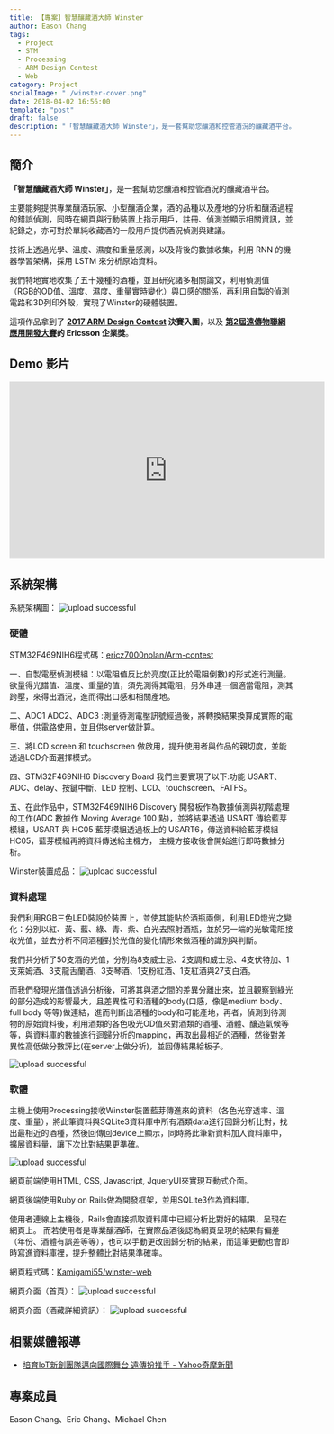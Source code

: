 ```yaml
---
title: 【專案】智慧釀藏酒大師 Winster
author: Eason Chang
tags:
  - Project
  - STM
  - Processing
  - ARM Design Contest
  - Web
category: Project
socialImage: "./winster-cover.png"
date: 2018-04-02 16:56:00
template: "post"
draft: false
description: "「智慧釀藏酒大師 Winster」，是一套幫助您釀酒和控管酒況的釀藏酒平台。主要能夠提供專業釀酒玩家、小型釀酒企業，酒的品種以及產地的分析和釀酒過程的錯誤偵測。"
---
```


## 簡介

**「智慧釀藏酒大師 Winster」**，是一套幫助您釀酒和控管酒況的釀藏酒平台。

主要能夠提供專業釀酒玩家、小型釀酒企業，酒的品種以及產地的分析和釀酒過程的錯誤偵測，同時在網頁與行動裝置上指示用戶，註冊、偵測並顯示相關資訊，並紀錄之，亦可對於單純收藏酒的一般用戶提供酒況偵測與建議。

技術上透過光學、溫度、濕度和重量感測，以及背後的數據收集，利用 RNN 的機器學習架構，採用 LSTM 來分析原始資料。

我們特地實地收集了五十幾種的酒種，並且研究諸多相關論文，利用偵測值（RGB的OD值、溫度、濕度、重量實時變化）與口感的關係，再利用自製的偵測電路和3D列印外殼，實現了Winster的硬體裝置。

這項作品拿到了 **[2017 ARM Design Contest](http://www.armdesigncontest.com/customers/login/) 決賽入圍**，以及 **[第2屆遠傳物聯網應用開發大賽](http://promotion.fetnet.net/ebu/2017IoTHackathon/index.html)的 Ericsson 企業獎**。

## Demo 影片

<iframe width="560" height="315" src="https://www.youtube-nocookie.com/embed/KtZpLWXkcy4" frameborder="0" allow="accelerometer; autoplay; clipboard-write; encrypted-media; gyroscope; picture-in-picture" allowfullscreen></iframe>

## 系統架構

系統架構圖：
![upload successful](./pasted-8.png)

### 硬體

STM32F469NIH6程式碼：[ericz7000nolan/Arm-contest](https://github.com/ericz7000nolan/Arm-contest)

一、自製電壓偵測模組：以電阻值反比於亮度(正比於電阻倒數)的形式進行測量。欲量得光譜值、溫度、重量的值，須先測得其電阻，另外串連一個適當電阻，測其跨壓，來得出酒況，進而得出口感和相關產地。

二、ADC1 ADC2、ADC3 :測量待測電壓訊號經過後，將轉換結果換算成實際的電壓值，供電路使用，並且供server做計算。

三、將LCD screen 和 touchscreen 做啟用，提升使用者與作品的親切度，並能透過LCD介面選擇模式。

四、STM32F469NIH6 Discovery Board 我們主要實現了以下:功能 USART、ADC、delay、按鍵中斷、LED 控制、LCD、touchscreen、FATFS。

五、在此作品中，STM32F469NIH6 Discovery 開發板作為數據偵測與初階處理的工作(ADC 數據作 Moving Average 100 點)，並將結果透過 USART 傳給藍芽模組，USART 與 HC05 藍芽模組透過板上的 USART6，傳送資料給藍芽模組 HC05，藍芽模組再將資料傳送給主機方， 主機方接收後會開始進行即時數據分析。

Winster裝置成品：
![upload successful](./pasted-11.png)


### 資料處理

我們利用RGB三色LED裝設於裝置上，並使其能貼於酒瓶兩側，利用LED燈光之變化：分別以紅、黃、藍、綠、青、紫、白光去照射酒瓶，並於另一端的光敏電阻接收光值，並去分析不同酒種對於光值的變化情形來做酒種的識別與判斷。

我們共分析了50支酒的光值，分別為8支威士忌、2支調和威士忌、4支伏特加、1支萊姆酒、3支龍舌蘭酒、3支琴酒、1支粉紅酒、1支紅酒與27支白酒。

而我們發現光譜值透過分析後，可將其與酒之間的差異分離出來，並且觀察到綠光的部分造成的影響最大，且差異性可和酒種的body(口感，像是medium body、full body 等等)做連結，進而判斷出酒種的body和可能產地，再者，偵測到待測物的原始資料後，利用酒類的各色吸光OD值來對酒類的酒種、酒體、釀造氣候等等，與資料庫的數據進行迴歸分析的mapping，再取出最相近的酒種，然後對差異性高低做分數評比(在server上做分析)，並回傳結果給板子。

![upload successful](./pasted-12.png)

### 軟體

主機上使用Processing接收Winster裝置藍芽傳進來的資料（各色光穿透率、溫度、重量），將此筆資料與SQLite3資料庫中所有酒類data進行回歸分析比對，找出最相近的酒種，然後回傳回device上顯示，同時將此筆新資料加入資料庫中，擴展資料量，讓下次比對結果更準確。

![upload successful](./pasted-13.png)

網頁前端使用HTML, CSS, Javascript, JqueryUI來實現互動式介面。

網頁後端使用Ruby on Rails做為開發框架，並用SQLite3作為資料庫。

使用者連線上主機後，Rails會直接抓取資料庫中已經分析比對好的結果，呈現在網頁上。
而若使用者是專業釀酒師，在實際品酒後認為網頁呈現的結果有偏差（年份、酒體有誤差等等），也可以手動更改回歸分析的結果，而這筆更動也會即時寫進資料庫裡，提升整體比對結果準確率。

網頁程式碼：[Kamigami55/winster-web](https://github.com/Kamigami55/winster-web)

網頁介面（首頁）：
![upload successful](./pasted-9.png)

網頁介面（酒藏詳細資訊）：
![upload successful](./pasted-10.png)


## 相關媒體報導

- [培育IoT新創團隊邁向國際舞台 遠傳扮推手 - Yahoo奇摩新聞](https://tw.news.yahoo.com/%E5%9F%B9%E8%82%B2iot%E6%96%B0%E5%89%B5%E5%9C%98%E9%9A%8A%E9%82%81%E5%90%91%E5%9C%8B%E9%9A%9B%E8%88%9E%E5%8F%B0-%E9%81%A0%E5%82%B3%E6%89%AE%E6%8E%A8%E6%89%8B-084206839.html)

## 專案成員

Eason Chang、Eric Chang、Michael Chen